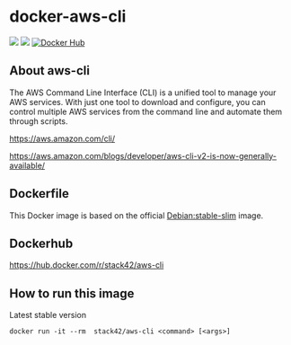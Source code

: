 # docker-aws-cli
[![](https://images.microbadger.com/badges/image/stack42/aws-cli.svg)](http://microbadger.com/images/stack42/aws-cli "Get your own image badge on microbadger.com")
[![](https://images.microbadger.com/badges/version/stack42/aws-cli.svg)](https://hub.docker.com/r/stack42/aws-cli/)
[![Docker Hub](http://img.shields.io/docker/pulls/stack42/aws-cli.svg)](https://hub.docker.com/r/stack42/aws-cli/)

## About aws-cli

The AWS Command Line Interface (CLI) is a unified tool to manage your AWS services. With just one tool to download and configure, you can control multiple AWS services from the command line and automate them through scripts.

https://aws.amazon.com/cli/

https://aws.amazon.com/blogs/developer/aws-cli-v2-is-now-generally-available/

## Dockerfile

This Docker image is based on the official [Debian:stable-slim](https://hub.docker.com/_/debian) image.

## Dockerhub

https://hub.docker.com/r/stack42/aws-cli

## How to run this image

Latest stable version
```
docker run -it --rm  stack42/aws-cli <command> [<args>]
```
